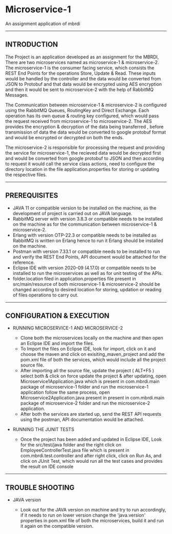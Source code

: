# Microservice-1
An assignment application of mbrdi

------------
INTRODUCTION
------------

The Project is an application developed as an assignment for the MBRDI, There are two microservices named as microservice-1 & microservice-2. The microservice-1 is the
consumer facing service, which consists the REST End Points for the operations Store, Update & Read. These inputs would be handled by the controller and the data would
be converted from JSON to Protobuf and that data would be encrypted using AES encryption and then it would be sent to microservice-2 with the help of RabbitMQ Messages. 

The Communication between microservice-1 & microservice-2 is configured using the RabbitMQ Queues, RoutingKey and Direct Exchange. Each operation has its own queue & 
routing key configured, which would pass the request received from microservice-1 to microservice-2. The AES provides the encryption & decryption of the data being 
transferred , before transmission of data the data would be converted to google protobuf format and would be encrypted or decrypted on both the ends.

The microservice-2 is responsible for processing the request and providing the service for microservice-1, the recieved data would be decrypted first and would be 
converted from google protobuf to JSON and then according to request it would call the service class actions, need to configure the directory location in the file
application.properties for storing or updating the respective files.

-------------
PREREQUISITES
-------------

* JAVA 11 or compatible version to be installed on the machine, as the development of project is carried out on JAVA language.
* RabbitMQ server with version 3.8.3 or compatible needs to be installed on the machine as for the communication between microservice-1 & microservice-2.  
* Erlang with version OTP-22.3 or compatible needs to be installed as RabbitMQ is written on Erlang hence to run it Erlang should be installed on the machine.
* Postman with version 7.33.1 or compatible needs to be installed to run and verify the REST End Points, API document would be attached for the reference.
* Eclipse IDE with version 2020-09 (4.17.0) or compatible needs to be installed to run the microservices as well as for unit testing of the APIs.
* folder.location filed in application.properties file present in src/main/resource of both microservice-1 & microservice-2 should be changed according to desired 
  location for storing, updation or reading of files operations to carry out.

-------------------------
CONFIGURATION & EXECUTION
-------------------------

* RUNNING MICROSERVICE-1 AND MICROSERVICE-2

  - Clone both the microservices locally on the machine and then open an Eclipse IDE and import the files.
  - To Import the files on Eclipse IDE, look for import, click on it and choose the maven and click on exisiting_maven_project and add the pom.xml file of both the 
    services, which would include all the project source file.
  - After importing all the source file, update the project ( ALT+F5 ) select both & click on force update the project & after updating, open Microservice1Application.java
    which is present in com.mbrdi.main package of microservice-1 folder and run the microservice-1 application follow the same process, open Microservice2Application.java
    present in present in com.mbrdi.main package of microservice-2 folder and run the microservice-2 application.
  - After both the services are started up, send the REST API requests using the postman, API documentation would be attached.

* RUNNING THE JUNIT TESTS

  - Once the project has been added and updated in Eclipse IDE, Look for the src/test/java folder and the right click on EmployeeControllerTest.java file which is present
    in com.mbrdi.test.controller and after right click, click on Run As, and click on JUnit Test, which would run all the test cases and provides the result on IDE console   

----------------
TROUBLE SHOOTING
----------------

* JAVA version  
  
  - Look out for the JAVA version on machine and try to run accordingly, if it needs to run on lower version change the 'java.version' properties in pom.xml file of both
    the microservices, build it and run it again on the compatible version.   
  
